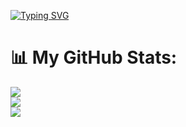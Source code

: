 [![Typing SVG](https://readme-typing-svg.demolab.com?font=Exo+2&size=24&duration=4000&pause=1000&color=45F700&center=true&vCenter=true&width=531&lines=-[+CyberSecurity+]-)](https://git.io/typing-svg)



# 📊 My GitHub Stats:
![](https://github-readme-stats.vercel.app/api?username=MehmetYukselSekeroglu&theme=midnight-purple&hide_border=true&include_all_commits=false&count_private=false)<br/>
![](https://github-readme-streak-stats.herokuapp.com/?user=MehmetYukselSekeroglu&theme=midnight-purple&hide_border=true)<br/>
![](https://github-readme-stats.vercel.app/api/top-langs/?username=MehmetYukselSekeroglu&theme=midnight-purple&hide_border=true&include_all_commits=false&count_private=false&layout=compact)




